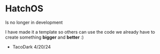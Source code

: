 # HatchOS
Is no longer in development

I have made it a template so others can use the code we already have to create something **bigger** and **better** :)
- TacoDark
4/20/24
